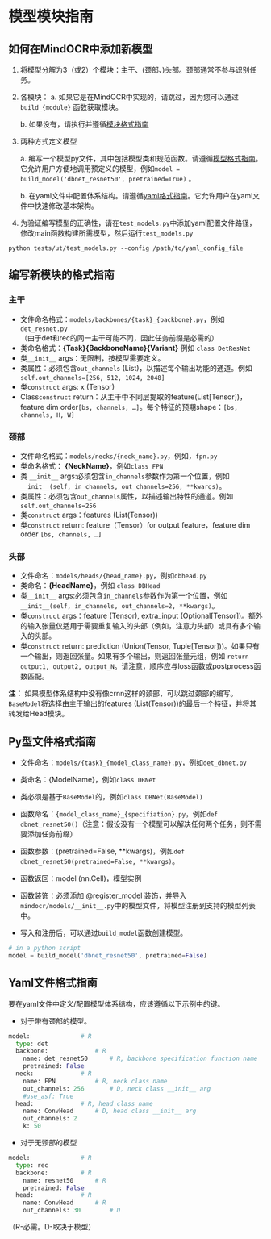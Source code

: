 # 模型模块指南

## 如何在MindOCR中添加新模型

1. 将模型分解为3（或2）个模块：主干、(颈部、)头部。颈部通常不参与识别任务。

2. 各模块：
	a. 如果它是在MindOCR中实现的，请跳过，因为您可以通过 `build_{module}` 函数获取模块。

	b. 如果没有，请执行并遵循[模块格式指南](#编写新模块的格式指南)

3. 两种方式定义模型

    a. 编写一个模型py文件，其中包括模型类和规范函数。请遵循[模型格式指南](#py型文件格式指南)。它允许用户方便地调用预定义的模型，例如`model = build_model('dbnet_resnet50', pretrained=True)` 。

    b. 在yaml文件中配置体系结构。请遵循[yaml格式指南](#yaml文件格式指南)。它允许用户在yaml文件中快速修改基本架构。

4. 为验证编写模型的正确性，请在`test_models.py`中添加yaml配置文件路径，修改main函数构建所需模型，然后运行`test_models.py`

``` shell
python tests/ut/test_models.py --config /path/to/yaml_config_file
```

## <span id="编写新模块的格式指南">编写新模块的格式指南</span>

### 主干
* 文件命名格式：`models/backbones/{task}_{backbone}.py`，例如`det_resnet.py`（由于det和rec的同一主干可能不同，因此任务前缀是必需的）
* 类命名格式：**{Task}{BackboneName}{Variant}** 例如 `class DetResNet`
* 类`__init__` args：无限制，按模型需要定义。
* 类属性：必须包含`out_channels` (List)，以描述每个输出功能的通道。例如`self.out_channels=[256, 512, 1024, 2048]`
* 类`construct` args: x (Tensor)
* Class`construct` return：从主干中不同层提取的feature(List[Tensor])，feature dim order`[bs, channels, …]`。每个特征的预期shape：`[bs, channels, H, W]`

### 颈部
* 文件命名格式：`models/necks/{neck_name}.py`，例如，`fpn.py`
* 类命名格式： **{NeckName}**，例如`class FPN`
* 类 `__init__` args:必须包含`in_channels`参数作为第一个位置，例如`__init__(self, in_channels, out_channels=256, **kwargs)`。
* 类属性：必须包含`out_channels`属性，以描述输出特性的通道。例如`self.out_channels=256`
* 类`construct` args：features (List(Tensor))
* 类`construct` return: feature（Tensor）for output feature，feature dim order `[bs, channels, …]`

### 头部
* 文件命名：`models/heads/{head_name}.py`，例如`dbhead.py`
* 类命名：**{HeadName}**，例如 `class DBHead`
* 类`__init__` args:必须包含`in_channels`参数作为第一个位置，例如`__init__(self, in_channels, out_channels=2, **kwargs)`。
* 类`construct` args：feature (Tensor), extra_input (Optional[Tensor])。额外的输入张量仅适用于需要重复输入的头部（例如，注意力头部）或具有多个输入的头部。
* 类`construct` return: prediction (Union(Tensor, Tuple[Tensor]))。如果只有一个输出，则返回张量。如果有多个输出，则返回张量元组，例如 `return output1, output2, output_N`。请注意，顺序应与loss函数或postprocess函数匹配。

**注：** 如果模型体系结构中没有像crnn这样的颈部，可以跳过颈部的编写。`BaseModel`将选择由主干输出的features (List(Tensor))的最后一个特征，并将其转发给Head模块。

## <span id="py型文件格式指南">Py型文件格式指南</span>

* 文件命名：`models/{task}_{model_class_name}.py`，例如`det_dbnet.py`
* 类命名：{ModelName}，例如`class DBNet`
* 类必须是基于`BaseModel`的，例如`class DBNet(BaseModel)`
* 函数命名：`{model_class_name}_{specifiation}.py`，例如`def dbnet_resnet50()`（注意：假设没有一个模型可以解决任何两个任务，则不需要添加任务前缀）
* 函数参数：(pretrained=False, **kwargs)，例如`def dbnet_resnet50(pretrained=False, **kwargs)`。
* 函数返回：model (nn.Cell)，模型实例
* 函数装饰：必须添加 @register_model 装饰，并导入`mindocr/models/__init__.py`中的模型文件，将模型注册到支持的模型列表中。

* 写入和注册后，可以通过`build_model`函数创建模型。
``` python
# in a python script
model = build_model('dbnet_resnet50', pretrained=False)
```

## <span id="yaml文件格式指南">Yaml文件格式指南</span>

要在yaml文件中定义/配置模型体系结构，应该遵循以下示例中的键。

- 对于带有颈部的模型。
``` python
model: 				# R
  type: det
  backbone: 			# R
    name: det_resnet50 		# R, backbone specification function name
    pretrained: False
  neck:				# R
    name: FPN			# R, neck class name
    out_channels: 256		# D, neck class __init__ arg
    #use_asf: True
  head:				# R, head class name
    name: ConvHead 		# D, head class __init__ arg
    out_channels: 2
    k: 50
```

- 对于无颈部的模型
``` python
model:				# R
  type: rec
  backbone:			# R
    name: resnet50		# R
    pretrained: False
  head:				# R
    name: ConvHead 		# R
    out_channels: 30		# D
```
（R-必需。D-取决于模型）
